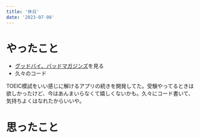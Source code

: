 ```yaml
---
title: '休日'
date: '2023-07-08'
---
```


# やったこと

- [グッドバイ、バッドマガジンズ](https://scrapbox.io/Dz99/%E3%82%B0%E3%83%83%E3%83%89%E3%83%90%E3%82%A4%E3%80%81%E3%83%90%E3%83%83%E3%83%89%E3%83%9E%E3%82%AC%E3%82%B8%E3%83%B3%E3%82%BA)を見る
- 久々のコード

TOEIC模試をいい感じに解けるアプリの続きを開発してた。受験やってるときは欲しかったけど、今はあんまいらなくて嬉しくないかも。久々にコード書いて、気持ちよくはなれたからいいや。


# 思ったこと

